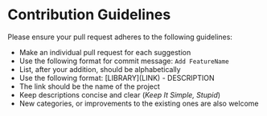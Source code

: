 # Contribution Guidelines

Please ensure your pull request adheres to the following guidelines:

* Make an individual pull request for each suggestion
* Use the following format for commit message: `Add FeatureName`
* List, after your addition, should be alphabetically
* Use the following format: \[LIBRARY\]\(LINK\) - DESCRIPTION
* The link should be the name of the project
* Keep descriptions concise and clear (_Keep It Simple, Stupid_)
* New categories, or improvements to the existing ones are also welcome
